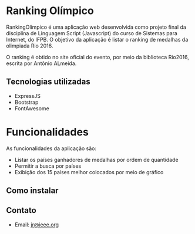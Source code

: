 # Ranking Olímpico

RankingOlímpico é uma aplicação web desenvolvida como projeto final da disciplina de Linguagem Script (Javascript) do curso de Sistemas para Internet, do IFPB.
O objetivo da aplicação é listar o ranking de medalhas da olimpiada Rio 2016. 

O ranking é obtido no site oficial do evento, por meio da biblioteca Rio2016, escrita por Antônio ALmeida. 

## Tecnologias utilizadas

* ExpressJS
* Bootstrap
* FontAwesome

# Funcionalidades

As funcionalidades da aplicação são:
* Listar os países ganhadores de medalhas por ordem de quantidade
* Permitir a busca por países
* Exibição dos 15 países melhor colocados por meio de gráfico

## Como instalar

## Contato

* Email: jr@ieee.org